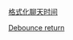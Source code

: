 [格式化聊天时间](utils+5b86f36e-4a4a-4acb-aeb6-761ee7e476fd/%E6%A0%BC%E5%BC%8F%E5%8C%96%E8%81%8A%E5%A4%A9%E6%97%B6%E9%97%B4%208076f432-73da-4efd-ae83-40619e11ed98.md)

[Debounce return](utils+5b86f36e-4a4a-4acb-aeb6-761ee7e476fd/Debounce+return%20d52c83f0-8757-47aa-81ca-ef8ae78a13d2.md)

